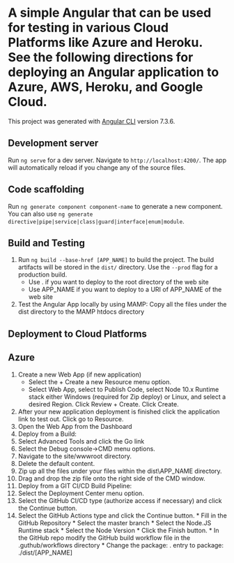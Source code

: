 # A simple Angular that can be used for testing in various Cloud Platforms like Azure and Heroku. See the following directions for deploying an Angular application to Azure, AWS, Heroku, and Google Cloud.
This project was generated with [Angular CLI](https://github.com/angular/angular-cli) version 7.3.6.

## Development server
Run `ng serve` for a dev server. Navigate to `http://localhost:4200/`. The app will automatically reload if you change any of the source files.

## Code scaffolding
Run `ng generate component component-name` to generate a new component. You can also use `ng generate directive|pipe|service|class|guard|interface|enum|module`.

## Build and Testing
1. Run `ng build --base-href [APP_NAME]` to build the project. The build artifacts will be stored in the `dist/` directory. Use the `--prod` flag for a production build.
    * Use . if you want to deploy to the root directory of the web site
    * Use APP_NAME if you want to deploy to a URI of APP_NAME of the web site
2. Test the Angular App locally by using MAMP: Copy all the files under the dist directory to the MAMP htdocs directory

## Deployment to Cloud Platforms
## Azure
1. Create a new Web App (if new application)
    * Select the + Create a new Resource menu option.
    * Select Web App, select to Publish Code, select Node 10.x Runtime stack either Windows (required for Zip deploy) or Linux, and select a desired Region. Click Review + Create. Click Create.
  3. After your new application deployment is finished click the application link to test out. Click go to Resource.
2. Open the Web App from the Dashboard
3. Deploy from a Build:
  1. Select Advanced Tools and click the Go link
  2. Select the Debug console->CMD menu options.
  3. Navigate to the site/wwwroot directory.
  4. Delete the default content.
  5. Zip up all the files under your files within the dist\APP_NAME directory. 
  6. Drag and drop the zip file onto the right side of the CMD window.		 
4. Deploy from a GIT CI/CD Build Pipeline:
  1. Select the Deployment Center menu option.
  2. Select the GitHub CI/CD type (authorize access if necessary) and click the Continue button.
  3. Select the GitHub Actions type and click the Continue button.
    * Fill in the GitHub Repository
    * Select the master branch
    * Select the Node.JS Runtime stack
    * Select the Node Version
    * Click the Finish button.
    * In the GitHub repo modify the GitHub build workflow file in the .guthub/workflows directory
    * Change the package: . entry to package: ./dist/[APP_NAME]
